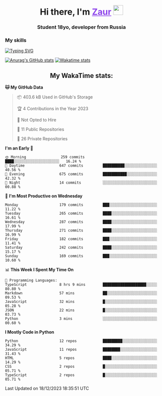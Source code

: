 <h1 align="center">
    Hi there, I'm 
    <a href="https://t.me/skyguy" target="_blank" style="color: #8C43EA">Zaur</a>
    <img src="https://github.com/blackcater/blackcater/raw/main/images/Hi.gif" height="32">
</h1>

<h3 align="center">
    Student 18yo, developer from Russia
</h3>  

### **My skills**
[![Typing SVG](https://readme-typing-svg.herokuapp.com?font=Oxanium&duration=3000&pause=1500&color=8C43EA&height=30&lines=Python:+FastAPI,+Flask,+Aiogram,+Telethon;SQL:+PostgreSQL,+SQLite;JavaScript/TypeScript:+React.js;HTML+(PUG),+CSS+(SCSS))](https://git.io/typing-svg)

[![Anurag's GitHub stats](https://github-readme-stats.vercel.app/api?username=mrskyguy&hide_title=true&count_private=true&show_icons=true&title_color=8C43EA&icon_color=BE57EA&bg_color=30,191919,341b56&text_color=B1B1B1&border_radius=10&hide_border=true)](https://github.com/anuraghazra/github-readme-stats)
[![Wakatime stats](https://github-readme-stats.vercel.app/api/wakatime?username=skyguy&hide_title=true&show_icons=true&title_color=8C43EA&icon_color=BE57EA&bg_color=30,191919,341b56&text_color=B1B1B1&border_radius=10&hide_border=true)](https://github.com/anuraghazra/github-readme-stats)


<h2 align="center"> My WakaTime stats: </h2>

<!--START_SECTION:waka-->
**🐱 My GitHub Data** 

> 📦 403.6 kB Used in GitHub's Storage 
 > 
> 🏆 4 Contributions in the Year 2023
 > 
> 🚫 Not Opted to Hire
 > 
> 📜 11 Public Repositories 
 > 
> 🔑 26 Private Repositories 
 > 
**I'm an Early 🐤** 

```text
🌞 Morning                259 commits         ████░░░░░░░░░░░░░░░░░░░░░   16.24 % 
🌆 Daytime                647 commits         ██████████░░░░░░░░░░░░░░░   40.56 % 
🌃 Evening                675 commits         ███████████░░░░░░░░░░░░░░   42.32 % 
🌙 Night                  14 commits          ░░░░░░░░░░░░░░░░░░░░░░░░░   00.88 % 
```
📅 **I'm Most Productive on Wednesday** 

```text
Monday                   179 commits         ███░░░░░░░░░░░░░░░░░░░░░░   11.22 % 
Tuesday                  265 commits         ████░░░░░░░░░░░░░░░░░░░░░   16.61 % 
Wednesday                287 commits         ████░░░░░░░░░░░░░░░░░░░░░   17.99 % 
Thursday                 271 commits         ████░░░░░░░░░░░░░░░░░░░░░   16.99 % 
Friday                   182 commits         ███░░░░░░░░░░░░░░░░░░░░░░   11.41 % 
Saturday                 242 commits         ████░░░░░░░░░░░░░░░░░░░░░   15.17 % 
Sunday                   169 commits         ███░░░░░░░░░░░░░░░░░░░░░░   10.60 % 
```


📊 **This Week I Spent My Time On** 

```text
💬 Programming Languages: 
TypeScript               8 hrs 9 mins        ████████████████████░░░░░   80.80 % 
Markdown                 57 mins             ██░░░░░░░░░░░░░░░░░░░░░░░   09.53 % 
JavaScript               32 mins             █░░░░░░░░░░░░░░░░░░░░░░░░   05.28 % 
JSON                     22 mins             █░░░░░░░░░░░░░░░░░░░░░░░░   03.73 % 
Python                   3 mins              ░░░░░░░░░░░░░░░░░░░░░░░░░   00.60 % 
```

**I Mostly Code in Python** 

```text
Python                   12 repos            █████████░░░░░░░░░░░░░░░░   34.29 % 
JavaScript               11 repos            ████████░░░░░░░░░░░░░░░░░   31.43 % 
HTML                     5 repos             ████░░░░░░░░░░░░░░░░░░░░░   14.29 % 
CSS                      2 repos             █░░░░░░░░░░░░░░░░░░░░░░░░   05.71 % 
TypeScript               2 repos             █░░░░░░░░░░░░░░░░░░░░░░░░   05.71 % 
```




 Last Updated on 18/12/2023 18:35:51 UTC
<!--END_SECTION:waka-->
